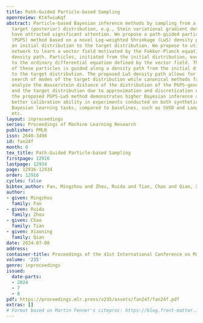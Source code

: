 ```yaml
---
title: Path-Guided Particle-based Sampling
openreview: Kt4fwiuKqf
abstract: Particle-based Bayesian inference methods by sampling from a partition-free
  target (posterior) distribution, e.g., Stein variational gradient descent (SVGD),
  have attracted significant attention. We propose a path-guided particle-based sampling
  (PGPS) method based on a novel Log-weighted Shrinkage (LwS) density path linking
  an initial distribution to the target distribution. We propose to utilize a Neural
  network to learn a vector field motivated by the Fokker-Planck equation of the designed
  density path. Particles, initiated from the initial distribution, evolve according
  to the ordinary differential equation defined by the vector field. The distribution
  of these particles is guided along a density path from the initial distribution
  to the target distribution. The proposed LwS density path allows for an efficient
  search of modes of the target distribution while canonical methods fail. We theoretically
  analyze the Wasserstein distance of the distribution of the PGPS-generated samples
  and the target distribution due to approximation and discretization errors. Practically,
  the proposed PGPS-LwS method demonstrates higher Bayesian inference accuracy and
  better calibration ability in experiments conducted on both synthetic and real-world
  Bayesian learning tasks, compared to baselines, such as SVGD and Langevin dynamics,
  etc.
layout: inproceedings
series: Proceedings of Machine Learning Research
publisher: PMLR
issn: 2640-3498
id: fan24f
month: 0
tex_title: Path-Guided Particle-based Sampling
firstpage: 12916
lastpage: 12934
page: 12916-12934
order: 12916
cycles: false
bibtex_author: Fan, Mingzhou and Zhou, Ruida and Tian, Chao and Qian, Xiaoning
author:
- given: Mingzhou
  family: Fan
- given: Ruida
  family: Zhou
- given: Chao
  family: Tian
- given: Xiaoning
  family: Qian
date: 2024-07-08
address:
container-title: Proceedings of the 41st International Conference on Machine Learning
volume: '235'
genre: inproceedings
issued:
  date-parts:
  - 2024
  - 7
  - 8
pdf: https://proceedings.mlr.press/v235/assets/fan24f/fan24f.pdf
extras: []
# Format based on Martin Fenner's citeproc: https://blog.front-matter.io/posts/citeproc-yaml-for-bibliographies/
---
```

